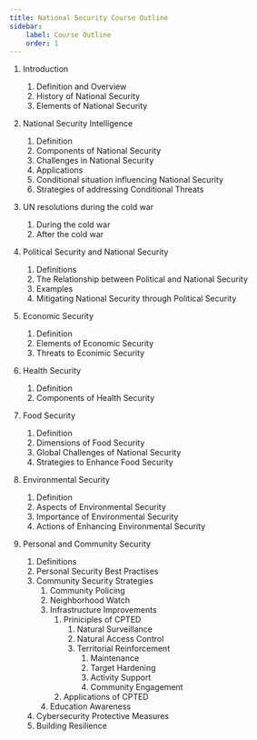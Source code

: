 ```yaml
---
title: National Security Course Outline
sidebar:
    label: Course Outline
    order: 1
---
```


1. Introduction
    1. Definition and Overview
    2. History of National Security
    3. Elements of National Security

2. National Security Intelligence

    1. Definition
    2. Components of National Security
    3. Challenges in National Security
    4. Applications
    5. Conditional situation influencing National Security
    6. Strategies of addressing Conditional Threats

3. UN resolutions during the cold war
    1. During the cold war
    2. After the cold war

4. Political Security and National Security
    1. Definitions
    2. The Relationship between Political and National Security
    3. Examples
    4. Mitigating National Security through Political Security

5. Economic Security
    1. Definition
    2. Elements of Economic Security
    3. Threats to Econimic Security

6. Health Security
    1. Definition
    2. Components of Health Security

7. Food Security
    1. Definition
    2. Dimensions of Food Security
    3. Global Challenges of National Security
    4. Strategies to Enhance Food Security

8. Environmental Security
    1. Definition
    2. Aspects of Environmental Security
    3. Importance of Environmental Security
    4. Actions of Enhancing Environmental Security

9. Personal and Community Security
    1. Definitions
    2. Personal Security Best Practises
    3. Community Security Strategies
        1. Community Policing
        2. Neighborhood Watch
        3. Infrastructure Improvements
            1. Priniciples of CPTED
                1. Natural Surveillance
                2. Natural Access Control
                3. Territorial Reinforcement
                    1. Maintenance
                    2. Target Hardening
                    3. Activity Support
                    4. Community Engagement
            2. Applications of CPTED
        4. Education Awareness
    4. Cybersecurity Protective Measures
    5. Building Resilience


